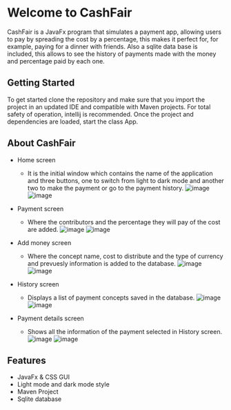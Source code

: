# Welcome to CashFair

CashFair is a JavaFx program that simulates a payment app, allowing users to pay by spreading the cost by a percentage, this makes it perfect for,
for example, paying for a dinner with friends.
Also a sqlite data base is included, this allows to see the history of payments made with the money and percentage paid by each one.

## Getting Started
To get started clone the repository and make sure that you import the project in an updated IDE and compatible with Maven projects.
For total safety of operation, intellij is recommended.
Once the project and dependencies are loaded, start the class App.

## About CashFair
  
  - Home screen
    - It is the initial window which contains the name of the application and three buttons, one to switch from light to dark mode and     another two to make the payment or go to the payment history.
    ![image](https://user-images.githubusercontent.com/94985283/209146455-27b56451-f3a2-4727-8b75-cf6fe5814248.png)
    ![image](https://user-images.githubusercontent.com/94985283/209146498-979cdc9f-0b41-4425-a0c5-ba8d950071f8.png)

  - Payment screen
    - Where the contributors and the percentage they will pay of the cost are added.
    ![image](https://user-images.githubusercontent.com/94985283/209147187-a625edf7-61f3-403f-95e4-ec099f2ec8dd.png)
    ![image](https://user-images.githubusercontent.com/94985283/209147426-5fe866d0-c108-457d-bad1-7d70cd965371.png)

  - Add money screen
    - Where the concept name, cost to distribute and the type of currency and prevuesly information is added to the database.
    ![image](https://user-images.githubusercontent.com/94985283/209149033-2b7293ec-4e9b-4b63-9846-426a0b2f5738.png)
    ![image](https://user-images.githubusercontent.com/94985283/209149466-4d890a01-d3fa-4214-a44d-c3e4dc955851.png)

  - History screen
    - Displays a list of payment concepts saved in the database.
    ![image](https://user-images.githubusercontent.com/94985283/209146580-fb2e22bc-d41e-4b7c-8c2c-e51b4042f04f.png)
    ![image](https://user-images.githubusercontent.com/94985283/209146618-99f4b36a-eb30-4f7c-b915-0c5bdffdd8e0.png)
    
  - Payment details screen
    - Shows all the information of the payment selected in History screen.
    ![image](https://user-images.githubusercontent.com/94985283/209146687-91a8d2af-c75d-4c1e-acb6-3d0ac2fdf6f2.png)
    ![image](https://user-images.githubusercontent.com/94985283/209146721-83c2f8ef-a76d-4636-9074-bbe6dfce949d.png)
    
## Features

- JavaFx & CSS GUI
- Light mode and dark mode style
- Maven Project
- Sqlite database
